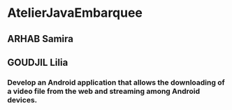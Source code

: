 # AtelierJavaEmbarquee
## ARHAB Samira 
## GOUDJIL Lilia 
### Develop an Android application that allows the downloading of a video file from the web and streaming among Android devices.

